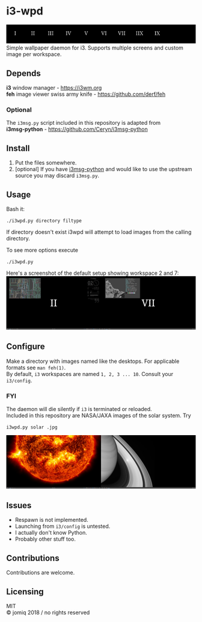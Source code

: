 # i3-wpd
![](/img/banner.png)  
Simple wallpaper daemon for i3.
Supports multiple screens and custom image per workspace.

## Depends
**i3** window manager - https://i3wm.org  
**feh** image viewer swiss army knife - https://github.com/derf/feh
### Optional
The `i3msg.py` script included in this repository is adapted from  
**i3msg-python** - https://github.com/Ceryn/i3msg-python

## Install
1. Put the files somewhere. 
2. [optional] If you have [i3msg-python](https://github.com/Ceryn/i3msg-python) and would like to use the upstream source you may discard `i3msg.py`.

## Usage
Bash it:
```
./i3wpd.py directory filtype
```
If directory doesn't exist i3wpd will attempt to load images from the calling directory.

To see more options execute
```
./i3wpd.py
```
Here's a screenshot of the default setup showing workspace 2 and 7:
![Default setup screenshot](/img/screen.png)

## Configure
Make a directory with images named like the desktops. For applicable formats see `man feh(1)`.  
By default, `i3` workspaces are named `1, 2, 3 ... 10`. Consult your `i3/config`.

### FYI
The daemon will die silently if `i3` is terminated or reloaded.  
Included in this repository are NASA/JAXA images of the solar system. Try
```
i3wpd.py solar .jpg
```
![Solar system theme screenshot](/img/screen2.png)
## Issues
* Respawn is not implemented. 
* Launching from `i3/config` is untested.
* I actually don't know Python. 
* Probably other stuff too.

## Contributions
Contributions are welcome. 

## Licensing
MIT  
© jomiq 2018 / no rights reserved